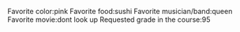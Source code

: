 Favorite color:pink 
Favorite food:sushi
Favorite musician/band:queen 
Favorite movie:dont look up
Requested grade in the course:95



